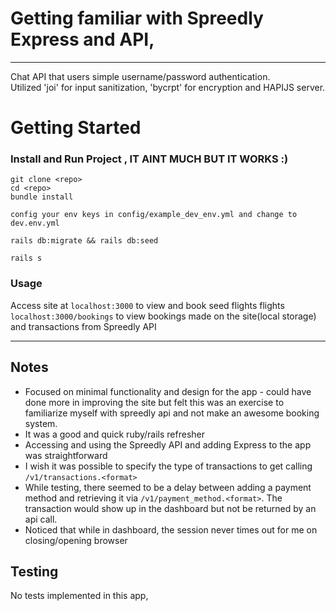 # Getting familiar with Spreedly Express and API, 
---

Chat API that users simple username/password authentication. <br />
Utilized 'joi' for input sanitization, 'bycrpt' for encryption and HAPIJS server.

# Getting Started



### Install and Run Project , IT AINT MUCH BUT IT WORKS :)
```
git clone <repo>
cd <repo>
bundle install

config your env keys in config/example_dev_env.yml and change to dev.env.yml

rails db:migrate && rails db:seed

rails s

```


### Usage

Access site at `localhost:3000` to view and book seed flights flights
`localhost:3000/bookings` to view bookings made on the site(local storage) and transactions from Spreedly API



---
**Notes**
----
* Focused on minimal functionality and design for the app - could have done more in improving the site but felt this was an exercise to familiarize myself with spreedly api and not make an awesome booking system.
* It was a good and quick ruby/rails refresher
* Accessing and using the Spreedly API and adding Express to the app was straightforward
* I wish it was possible to specify the type of transactions to get calling `/v1/transactions.<format>`
* While testing, there seemed to be a delay between adding a payment method and retrieving it via `/v1/payment_method.<format>`. The transaction would show up in the dashboard but not be returned by an api call.
* Noticed that while in dashboard, the session never times out for me on closing/opening browser


## Testing

No tests implemented in this app, 





